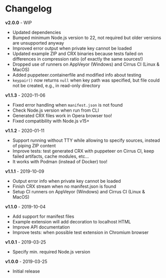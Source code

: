 Changelog
=========

**v2.0.0** - WIP

- Updated dependencies
- Bumped minimum Node.js version to 22, not required but older versions are unsupported anyway
- Improved error output when private key cannot be loaded
- Updated example ZIP and CRX binaries because tests failed on differences in compression ratio (of exactly the same sources!)
- Dropped use of runners on AppVeyor (Windows) and Cirrus CI (Linux & MacOS)
- Added puppeteer.containerfile and modified info about testing
- `keypair()` now returns `null` when key path was specified, but file could not be created, e.g., in read-only directory

**v1.1.3** - 2020-11-06

- Fixed error handling when `manifest.json` is not found
- Check Node.js version when run from CLI
- Generated CRX files work in Opera browser too!
- Fixed compatibility with Node.js v15+

**v1.1.2** - 2020-01-11

- Support running without TTY while allowing to specify sources, instead of piping ZIP content
- Improve tests: test generated CRX with puppeteer on Cirrus CI, keep failed artifacts, cache modules, etc...
- It works with Podman (instead of Docker) too!

**v1.1.1** - 2019-10-09

- Output error info when private key cannot be loaded
- Finish CRX stream when no manifest.json is found
- Setup CI runners on AppVeyor (Windows) and Cirrus CI (Linux & MacOS)

**v1.1.0** - 2019-10-04

- Add support for manifest files
- Example extension will add decoration to localhost HTML
- Improve API documentation
- Improve tests: when possible test extension in Chromium browser

**v1.0.1** - 2019-03-25

- Specify min. required Node.js version

**v1.0.0** - 2019-03-25

- Initial release
